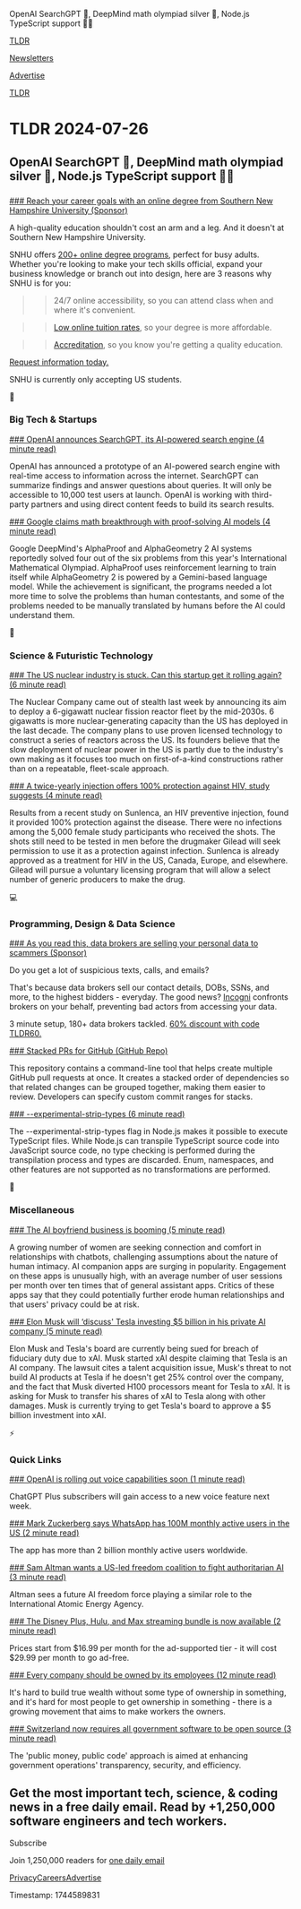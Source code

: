 OpenAI SearchGPT 🤖, DeepMind math olympiad silver 🥈, Node.js TypeScript support 👨‍💻

[TLDR](/)

[Newsletters](/newsletters)

[Advertise](https://advertise.tldr.tech/)

[TLDR](/)

# TLDR 2024-07-26

## OpenAI SearchGPT 🤖, DeepMind math olympiad silver 🥈, Node.js TypeScript support 👨‍💻

### 

[### Reach your career goals with an online degree from Southern New Hampshire University (Sponsor)](https://degrees.snhu.edu/?utm_source=TLDR&amp;utm_medium=PPL&amp;utm_campaign=PROS_Email&amp;utm_content=TLDR-Gen&amp;snhu_segment=OL)

A high-quality education shouldn't cost an arm and a leg. And it doesn't at Southern New Hampshire University.

SNHU offers [200+ online degree programs](https://degrees.snhu.edu/?utm_source=TLDR&utm_medium=PPL&utm_campaign=PROS_Email&utm_content=TLDR-Gen&snhu_segment=OL), perfect for busy adults. Whether you're looking to make your tech skills official, expand your business knowledge or branch out into design, here are 3 reasons why SNHU is for you:

>> 24/7 online accessibility, so you can attend class when and where it's convenient.

>> [Low online tuition rates](https://degrees.snhu.edu/?utm_source=TLDR&utm_medium=PPL&utm_campaign=PROS_Email&utm_content=TLDR-Gen&snhu_segment=OL), so your degree is more affordable.

>> [Accreditation](https://degrees.snhu.edu/?utm_source=TLDR&utm_medium=PPL&utm_campaign=PROS_Email&utm_content=TLDR-Gen&snhu_segment=OL), so you know you're getting a quality education.

[Request information today.](https://degrees.snhu.edu/?utm_source=TLDR&utm_medium=PPL&utm_campaign=PROS_Email&utm_content=TLDR-Gen&snhu_segment=OL)

SNHU is currently only accepting US students.

📱

### Big Tech & Startups

[### OpenAI announces SearchGPT, its AI-powered search engine (4 minute read)](https://www.theverge.com/2024/7/25/24205701/openai-searchgpt-ai-search-engine-google-perplexity-rival?utm_source=tldrnewsletter)

OpenAI has announced a prototype of an AI-powered search engine with real-time access to information across the internet. SearchGPT can summarize findings and answer questions about queries. It will only be accessible to 10,000 test users at launch. OpenAI is working with third-party partners and using direct content feeds to build its search results.

[### Google claims math breakthrough with proof-solving AI models (4 minute read)](https://arstechnica.com/information-technology/2024/07/google-ai-earns-silver-medal-equivalent-at-international-mathematical-olympiad/?utm_source=tldrnewsletter)

Google DeepMind's AlphaProof and AlphaGeometry 2 AI systems reportedly solved four out of the six problems from this year's International Mathematical Olympiad. AlphaProof uses reinforcement learning to train itself while AlphaGeometry 2 is powered by a Gemini-based language model. While the achievement is significant, the programs needed a lot more time to solve the problems than human contestants, and some of the problems needed to be manually translated by humans before the AI could understand them.

🚀

### Science & Futuristic Technology

[### The US nuclear industry is stuck. Can this startup get it rolling again? (6 minute read)](https://www.canarymedia.com/articles/nuclear/the-us-nuclear-industry-is-stuck-can-this-startup-get-it-rolling-again?utm_source=tldrnewsletter)

The Nuclear Company came out of stealth last week by announcing its aim to deploy a 6-gigawatt nuclear fission reactor fleet by the mid-2030s. 6 gigawatts is more nuclear-generating capacity than the US has deployed in the last decade. The company plans to use proven licensed technology to construct a series of reactors across the US. Its founders believe that the slow deployment of nuclear power in the US is partly due to the industry's own making as it focuses too much on first-of-a-kind constructions rather than on a repeatable, fleet-scale approach.

[### A twice-yearly injection offers 100% protection against HIV, study suggests (4 minute read)](https://www.nbcnews.com/health/health-news/hiv-injection-twice-yearly-offers-protection-rcna163406?utm_source=tldrnewsletter)

Results from a recent study on Sunlenca, an HIV preventive injection, found it provided 100% protection against the disease. There were no infections among the 5,000 female study participants who received the shots. The shots still need to be tested in men before the drugmaker Gilead will seek permission to use it as a protection against infection. Sunlenca is already approved as a treatment for HIV in the US, Canada, Europe, and elsewhere. Gilead will pursue a voluntary licensing program that will allow a select number of generic producers to make the drug.

💻

### Programming, Design & Data Science

[### As you read this, data brokers are selling your personal data to scammers (Sponsor)](https://get.incogni.io/aff_c?offer_id=1151&amp;aff_id=16286&amp;url_id=1880&amp;utm_source=tldrnewsletter)

Do you get a lot of suspicious texts, calls, and emails?

That's because data brokers sell our contact details, DOBs, SSNs, and more, to the highest bidders - everyday. The good news? [Incogni](https://get.incogni.io/aff_c?offer_id=1151&aff_id=16286&url_id=1880) confronts brokers on your behalf, preventing bad actors from accessing your data.

3 minute setup, 180+ data brokers tackled. [60% discount with code TLDR60.](https://get.incogni.io/aff_c?offer_id=1151&aff_id=16286&url_id=1880)

[### Stacked PRs for GitHub (GitHub Repo)](https://github.com/modularml/stack-pr?utm_source=tldrnewsletter)

This repository contains a command-line tool that helps create multiple GitHub pull requests at once. It creates a stacked order of dependencies so that related changes can be grouped together, making them easier to review. Developers can specify custom commit ranges for stacks.

[### --experimental-strip-types (6 minute read)](https://github.com/nodejs/node/pull/53725?utm_source=tldrnewsletter)

The --experimental-strip-types flag in Node.js makes it possible to execute TypeScript files. While Node.js can transpile TypeScript source code into JavaScript source code, no type checking is performed during the transpilation process and types are discarded. Enum, namespaces, and other features are not supported as no transformations are performed.

🎁

### Miscellaneous

[### The AI boyfriend business is booming (5 minute read)](https://www.axios.com/2024/07/24/ai-boyfriend-replika-nomi-chatbot?utm_source=tldrnewsletter)

A growing number of women are seeking connection and comfort in relationships with chatbots, challenging assumptions about the nature of human intimacy. AI companion apps are surging in popularity. Engagement on these apps is unusually high, with an average number of user sessions per month over ten times that of general assistant apps. Critics of these apps say that they could potentially further erode human relationships and that users' privacy could be at risk.

[### Elon Musk will ‘discuss' Tesla investing $5 billion in his private AI company (5 minute read)](https://electrek.co/2024/07/25/elon-musk-will-discuss-tesla-investing-5-billion-private-ai-company/?utm_source=tldrnewsletter)

Elon Musk and Tesla's board are currently being sued for breach of fiduciary duty due to xAI. Musk started xAI despite claiming that Tesla is an AI company. The lawsuit cites a talent acquisition issue, Musk's threat to not build AI products at Tesla if he doesn't get 25% control over the company, and the fact that Musk diverted H100 processors meant for Tesla to xAI. It is asking for Musk to transfer his shares of xAI to Tesla along with other damages. Musk is currently trying to get Tesla's board to approve a $5 billion investment into xAI.

⚡

### Quick Links

[### OpenAI is rolling out voice capabilities soon (1 minute read)](https://www.theverge.com/2024/7/25/24206398/openai-is-rolling-out-voice-capabilities-soon?utm_source=tldrnewsletter)

ChatGPT Plus subscribers will gain access to a new voice feature next week.

[### Mark Zuckerberg says WhatsApp has 100M monthly active users in the US (2 minute read)](https://techcrunch.com/2024/07/25/mark-zuckerberg-says-whatsapp-has-100-million-daily-active-users-in-the-u-s/?utm_source=tldrnewsletter)

The app has more than 2 billion monthly active users worldwide.

[### Sam Altman wants a US-led freedom coalition to fight authoritarian AI (3 minute read)](https://www.theregister.com/2024/07/25/sam_altman_ai_freedom/?utm_source=tldrnewsletter)

Altman sees a future AI freedom force playing a similar role to the International Atomic Energy Agency.

[### The Disney Plus, Hulu, and Max streaming bundle is now available (2 minute read)](https://www.theverge.com/2024/7/25/24205865/disney-plus-hulu-max-streaming-bundle-price-availability?utm_source=tldrnewsletter)

Prices start from $16.99 per month for the ad-supported tier - it will cost $29.99 per month to go ad-free.

[### Every company should be owned by its employees (12 minute read)](https://www.elysian.press/p/employee-ownership?utm_source=tldrnewsletter)

It's hard to build true wealth without some type of ownership in something, and it's hard for most people to get ownership in something - there is a growing movement that aims to make workers the owners.

[### Switzerland now requires all government software to be open source (3 minute read)](https://www.zdnet.com/article/switzerland-now-requires-all-government-software-to-be-open-source/?utm_source=tldrnewsletter)

The 'public money, public code' approach is aimed at enhancing government operations' transparency, security, and efficiency.

## Get the most important tech, science, & coding news in a free daily email. Read by +1,250,000 software engineers and tech workers.

Subscribe

Join 1,250,000 readers for [one daily email](/api/latest/tech)

[Privacy](/privacy)[Careers](https://jobs.ashbyhq.com/tldr.tech)[Advertise](/tech/advertise)

Timestamp: 1744589831